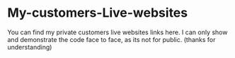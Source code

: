 # My-customers-Live-websites
You can find my private customers live websites links here. I can only show and demonstrate the code face to face, as its not for public. (thanks for understanding)
